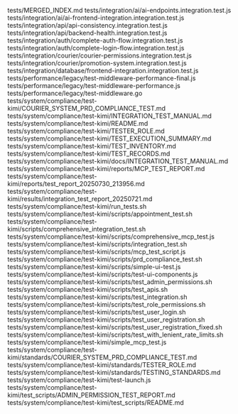 tests/MERGED_INDEX.md
tests/integration/ai/ai-endpoints.integration.test.js
tests/integration/ai/ai-frontend-integration.integration.test.js
tests/integration/api/api-consistency.integration.test.js
tests/integration/api/backend-health.integration.test.js
tests/integration/auth/complete-auth-flow.integration.test.js
tests/integration/auth/complete-login-flow.integration.test.js
tests/integration/courier/courier-permissions.integration.test.js
tests/integration/courier/promotion-system.integration.test.js
tests/integration/database/frontend-integration.integration.test.js
tests/performance/legacy/test-middleware-performance-final.js
tests/performance/legacy/test-middleware-performance.js
tests/performance/legacy/test-middleware.go
tests/system/compliance/test-kimi/COURIER_SYSTEM_PRD_COMPLIANCE_TEST.md
tests/system/compliance/test-kimi/INTEGRATION_TEST_MANUAL.md
tests/system/compliance/test-kimi/README.md
tests/system/compliance/test-kimi/TESTER_ROLE.md
tests/system/compliance/test-kimi/TEST_EXECUTION_SUMMARY.md
tests/system/compliance/test-kimi/TEST_INVENTORY.md
tests/system/compliance/test-kimi/TEST_RECORDS.md
tests/system/compliance/test-kimi/docs/INTEGRATION_TEST_MANUAL.md
tests/system/compliance/test-kimi/reports/MCP_TEST_REPORT.md
tests/system/compliance/test-kimi/reports/test_report_20250730_213956.md
tests/system/compliance/test-kimi/results/integration_test_report_20250721.md
tests/system/compliance/test-kimi/run_tests.sh
tests/system/compliance/test-kimi/scripts/appointment_test.sh
tests/system/compliance/test-kimi/scripts/comprehensive_integration_test.sh
tests/system/compliance/test-kimi/scripts/comprehensive_mcp_test.js
tests/system/compliance/test-kimi/scripts/integration_test.sh
tests/system/compliance/test-kimi/scripts/mcp_test_script.js
tests/system/compliance/test-kimi/scripts/prd_compliance_test.sh
tests/system/compliance/test-kimi/scripts/simple-ui-test.js
tests/system/compliance/test-kimi/scripts/test-ui-components.js
tests/system/compliance/test-kimi/scripts/test_admin_permissions.sh
tests/system/compliance/test-kimi/scripts/test_apis.sh
tests/system/compliance/test-kimi/scripts/test_integration.sh
tests/system/compliance/test-kimi/scripts/test_role_permissions.sh
tests/system/compliance/test-kimi/scripts/test_user_login.sh
tests/system/compliance/test-kimi/scripts/test_user_registration.sh
tests/system/compliance/test-kimi/scripts/test_user_registration_fixed.sh
tests/system/compliance/test-kimi/scripts/test_with_lenient_rate_limits.sh
tests/system/compliance/test-kimi/simple_mcp_test.js
tests/system/compliance/test-kimi/standards/COURIER_SYSTEM_PRD_COMPLIANCE_TEST.md
tests/system/compliance/test-kimi/standards/TESTER_ROLE.md
tests/system/compliance/test-kimi/standards/TESTING_STANDARDS.md
tests/system/compliance/test-kimi/test-launch.js
tests/system/compliance/test-kimi/test_scripts/ADMIN_PERMISSION_TEST_REPORT.md
tests/system/compliance/test-kimi/test_scripts/README.md
